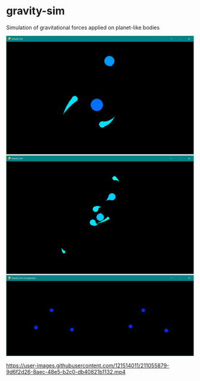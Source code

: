 # gravity-sim
Simulation of gravitational forces applied on planet-like bodies

![alt text](https://github.com/ilariamarte/gravity-sim/blob/main/images/grav1.PNG)
![alt text](https://github.com/ilariamarte/gravity-sim/blob/main/images/grav2.PNG)
![alt text](https://github.com/ilariamarte/gravity-sim/blob/main/images/grav3.PNG)


https://user-images.githubusercontent.com/121514011/211055879-9d6f2d26-8aec-48e5-b2c0-db40821b1132.mp4

